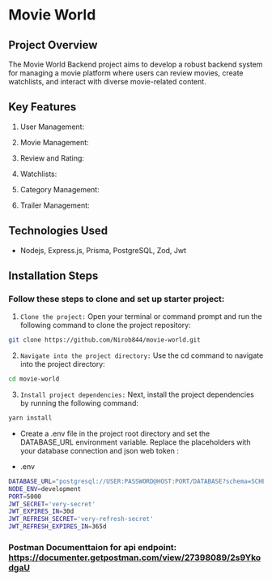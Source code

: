 # Movie World

## Project Overview
The Movie World Backend project aims to develop a robust backend system for managing a movie platform where users can review movies, create watchlists, and interact with diverse movie-related content. 

## Key Features
1.	User Management:

2.	Movie Management:

3.	Review and Rating:

4.	Watchlists:

5.	Category Management:

6.	Trailer Management:

## Technologies Used
-	Nodejs, Express.js, Prisma, PostgreSQL, Zod, Jwt


## Installation Steps

### Follow these steps to clone and set up starter project:

1. `Clone the project:` Open your terminal or command prompt and run the following command to clone the project repository:

```bash
git clone https://github.com/Nirob844/movie-world.git
```

2. `Navigate into the project directory:` Use the cd command to navigate into the project directory:

```bash
cd movie-world
```

3. `Install project dependencies:` Next, install the project dependencies by running the following command:

```bash
yarn install
```

- Create a .env file in the project root directory and set the DATABASE_URL environment variable. Replace the placeholders with your database connection and json web token :

- .env

```bash
DATABASE_URL="postgresql://USER:PASSWORD@HOST:PORT/DATABASE?schema=SCHEMA"
NODE_ENV=development
PORT=5000
JWT_SECRET='very-secret'
JWT_EXPIRES_IN=30d
JWT_REFRESH_SECRET='very-refresh-secret'
JWT_REFRESH_EXPIRES_IN=365d
```
### Postman Documenttaion for api endpoint: https://documenter.getpostman.com/view/27398089/2s9YkodgaU



